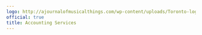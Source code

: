```yaml
---
logo: http://ajournalofmusicalthings.com/wp-content/uploads/Toronto-logo.png
official: true
title: Accounting Services
---
```

